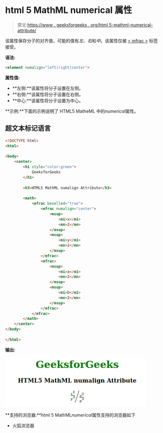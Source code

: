 # html 5 MathML numerical 属性

> 原文:[https://www . geeksforgeeks . org/html 5-mathml-numerical-attribute/](https://www.geeksforgeeks.org/html5-mathml-numalign-attribute/)

该属性保存分子的对齐值，可能的值有*左*、*右*和*中*。该属性仅被 [< mfrac >](https://www.geeksforgeeks.org/html5-mathml-mfrac-tag/) 标签接受。

**语法:**

```html
<element numalign="left|right|center">

```

**属性值:**

*   **左侧:**该属性将分子设置在左侧。
*   **右侧:**该属性将分子设置在右侧。
*   **中心:**该属性将分子设置为中心。

**示例:**下面的示例说明了 HTML5 MatheML 中的*numerical*属性。

## 超文本标记语言

```html
<!DOCTYPE html> 
<html> 

<body> 
    <center> 
        <h1 style="color:green"> 
            GeeksforGeeks 
        </h1> 

        <h3>HTML5 MathML numalign Attribute</h3> 

        <math> 
            <mfrac bevelled="true"> 
                <mfrac numalign="center"> 
                    <msup> 
                        <mi>x</mi> 
                        <mn>2</mn> 
                    </msup> 
                    <msup> 
                        <mi>y</mi> 
                        <mn>2</mn> 
                    </msup> 
                </mfrac> 
                <mfrac> 
                    <msup> 
                        <mi>a</mi> 
                        <mn>2</mn> 
                    </msup> 
                    <msup> 
                        <mi>b</mi> 
                        <mn>2</mn> 
                    </msup> 
                </mfrac> 
            </mfrac> 
        </math> 
    </center> 
</body> 

</html> 
```

**输出:**

![](img/26d77eeb8ab8cac4266af9343269107b.png)

**支持的浏览器:**html 5 MathML*numerical*属性支持的浏览器如下

*   火狐浏览器